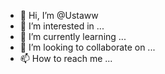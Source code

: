 - 👋 Hi, I’m @Ustaww
- 👀 I’m interested in ...
- 🌱 I’m currently learning ...
- 💞️ I’m looking to collaborate on ...
- 📫 How to reach me ...

<!---
Ustaww/Ustaww is a ✨ special ✨ repository because its `README.md` (this file) appears on your GitHub profile.
You can click the Preview link to take a look at your changes.
--->
